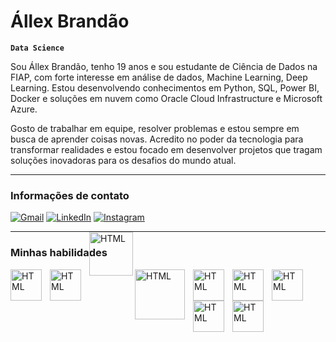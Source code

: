 # Állex Brandão

**`Data Science`**

Sou Állex Brandão, tenho 19 anos e sou estudante de Ciência de Dados na FIAP, com forte interesse em análise de dados, Machine Learning, Deep Learning. Estou desenvolvendo conhecimentos em Python, SQL, Power BI, Docker e soluções em nuvem como Oracle Cloud Infrastructure e Microsoft Azure.

Gosto de trabalhar em equipe, resolver problemas e estou sempre em busca de aprender coisas novas. Acredito no poder da tecnologia para transformar realidades e estou focado em desenvolver projetos que tragam soluções inovadoras para os desafios do mundo atual.

---

### Informações de contato

[![Gmail](https://img.shields.io/badge/Gmail-D14836?style=for-the-badge&logo=gmail&logoColor=white)](mailto:allexbranda07@gmail.com) 
[![LinkedIn](https://img.shields.io/badge/LinkedIn-0077B5?style=for-the-badge&logo=linkedin&logoColor=white)](https://www.linkedin.com/in/%C3%A1llex-brand%C3%A3o/)
[![Instagram](https://img.shields.io/badge/Instagram-E4405F?style=for-the-badge&logo=instagram&logoColor=white)](https://www.instagram.com/allex__brandao/)

---

### Minhas habilidades

<img
 align="left" 
    alt="HTML"
    title="HTML" 
    width="50px" 
    style="padding-right: 10px;"
    src="https://cdn.jsdelivr.net/gh/devicons/devicon@latest/icons/python/python-original-wordmark.svg" />

<img
 align="left" 
    alt="HTML"
    title="HTML" 
    width="50px" 
    style="padding-right: 10px;"
    src="https://cdn.jsdelivr.net/gh/devicons/devicon@latest/icons/sqldeveloper/sqldeveloper-original.svg" />

   <img
 align="left" 
    alt="HTML"
    title="Oracle Data Modeler" 
    width="70px" 
    style="padding-right: -10px; vertical-align: -10px; position: relative; top: -60px;"
    src=https://www.oracle.com/a/ocom/img/sql-ddm.svg />

  <img
 align="left" 
    alt="HTML"
    title="Oracle Cloud Infrastructure" 
    width="80px" 
    style="padding-right: 10px;"
    src= "https://1000logos.net/wp-content/uploads/2024/08/Oracle-Cloud-Logo.png" />
        
<img
 align="left" 
    alt="HTML"
    title="HTML" 
    width="50px" 
    style="padding-right: 10px;"
    src="https://cdn.jsdelivr.net/gh/devicons/devicon@latest/icons/azuresqldatabase/azuresqldatabase-original.svg" />

<img
 align="left" 
    alt="HTML"
    title="HTML" 
    width="50px" 
    style="padding-right: 10px;"
    src="https://cdn.jsdelivr.net/gh/devicons/devicon@latest/icons/azure/azure-original.svg" />

<img
 align="left" 
    alt="HTML"
    title="HTML" 
    width="50px" 
    style="padding-right: 10px;"
    src="https://cdn.jsdelivr.net/gh/devicons/devicon@latest/icons/hadoop/hadoop-original.svg" />

<img
 align="left" 
    alt="HTML"
    title="HTML" 
    width="50px" 
    style="padding-right: 10px;"
    src="https://cdn.jsdelivr.net/gh/devicons/devicon@latest/icons/apacheairflow/apacheairflow-original.svg" />

<img
 align="left" 
    alt="HTML"
    title="HTML" 
    width="50px" 
    style="padding-right: 10px;"
    src="https://cdn.jsdelivr.net/gh/devicons/devicon@latest/icons/docker/docker-plain-wordmark.svg" />

  


 



  
          
          




          

    
          
          
          
        
    

          
